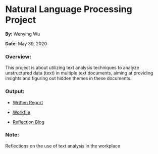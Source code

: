 # Natural Language Processing Project

**By:** Wenying Wu

**Date:** May 39, 2020

### Overview:
This project is about utilizing text analysis techniques to analyze unstructured data (text) in multiple text documents, aiming at providing insights and figuring out hidden themes in these documents.

### Output:

- [Written Report](https://github.com/Wenying-Wu/Natural-Language-Processing-Project/blob/main/%20The%20Anatomy%20Of%20An%20Unknown%20Corpus.pdf)

- [Workfile](https://github.com/Wenying-Wu/Natural-Language-Processing-Project/blob/main/%20The%20Anatomy%20Of%20An%20Unknown%20Corpus.R)

- [Reflection Blog](https://github.com/Wenying-Wu/Natural-Language-Processing-Project/blob/main/The%20Use%20of%20Techniques%20of%20Text%20Analysis%20in%20the%20Workplace.md)

### Note:

Reflections on the use of text analysis in the workplace